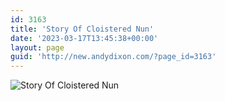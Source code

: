 ```yaml
---
id: 3163
title: 'Story Of Cloistered Nun'
date: '2023-03-17T13:45:38+00:00'
layout: page
guid: 'http://new.andydixon.com/?page_id=3163'
---
```


![Story Of Cloistered Nun](https://i0.wp.com/assets.g8x2.ldn.idrivee2-23.com/posters/Story%20Of%20Cloistered%20Nun%2001.jpg?w=1200&ssl=1 "Story Of Cloistered Nun")